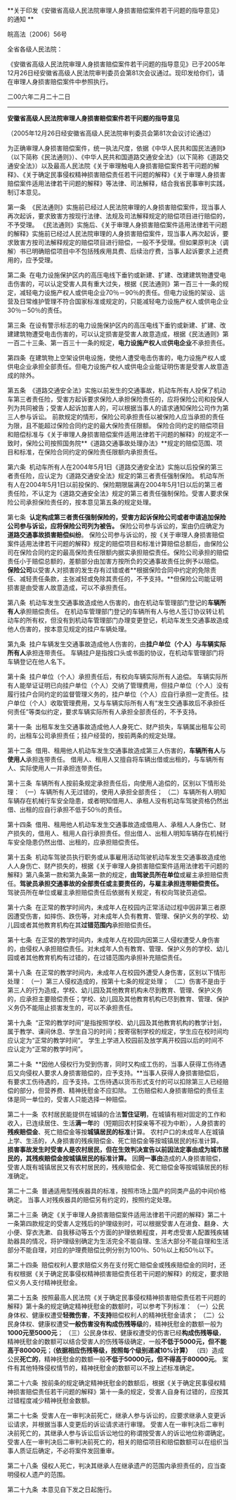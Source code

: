 **关于印发《安徽省高级人民法院审理人身损害赔偿案件若干问题的指导意见》的通知  **

皖高法〔2006〕56号

全省各级人民法院：

《安徽省高级人民法院审理人身损害赔偿案件若干问题的指导意见》已于2005年12月26日经安徽省高级人民法院审判委员会第81次会议通过。现印发给你们，请在审理人身损害赔偿案件中参照执行。

二00六年二月二十二日
___
**安徽省高级人民法院审理人身损害赔偿案件若干问题的指导意见**

（2005年12月26日经安徽省高级人民法院审判委员会第81次会议讨论通过）

为正确审理人身损害赔偿案件，统一执法尺度，依据《中华人民共和国民法通则》（以下简称《民法通则》）、《中华人民共和国道路交通安全法》（以下简称《道路交通安全法》）以及最高人民法院《关于审理触电人身损害赔偿案件若干问题的解释》、《关于确定民事侵权精神损害赔偿责任若干问题的解释》《关于审理人身损害赔偿案件适用法律若干问题的解释》等法律、司法解释，结合我省民事审判实践，制订本意见。

第一条  《民法通则》实施前已经过人民法院审理的人身损害赔偿案件，现当事人再次起诉，要求致害方按现行法律、法规及司法解释规定的赔偿项目进行赔偿的，不予受理。
《民法通则》实施后、《关于审理人身损害赔偿案件适用法律若干问题的解释》实施前已经过人民法院审理的人身损害赔偿案件，现当事人再次起诉，要求致害方按司法解释规定的赔偿项目进行赔偿，一般不予受理。但如果原判决（调解）书已明确赔偿项目中不包括残疾用具费、后续治疗费，当事人起诉要求上述费用的，应予受理。

第二条  在电力设施保护区内的高压电线下垂钓或新建、扩建、改建建筑物遭受电击伤害的，可以认定受害人具有重大过失，根据《民法通则》第一百三十一条的规定，减轻电力设施产权人或供电企业70％－90％的责任。但电力设施的架设、运营及日常维护管理不符合国家标准或规定的，只能减轻电力设施产权人或供电企业30％－50％的责任。  

第三条  在设有警示标志的电力设施保护区内的高压电线下垂钓或新建、扩建、改建建筑物遭受电击伤害的，可以认定损害是受害人故意造成，根据《民法通则》第一百二十三条、第一百三十一条的规定，**电力设施产权人**或**供电企业**不承担责任。

第四条  在建筑物上空架设供电设施，使他人遭受电击伤害的，电力设施产权人或供电企业承担全部责任。但电力设施产权人或供电企业能证明伤害是受害人故意造成的除外。

第五条  《道路交通安全法》实施以前发生的交通事故，机动车所有人投保了机动车第三者责任险，受害方起诉要求保险人承担保险责任的，应将保险公司和投保人列为共同被告；受害人起诉加害人的，可以根据当事人的请求通知保险公司作为第三人参与诉讼。
前款规定的情形，保险公司承担责任以被保险人应当承担的责任为限，且不能超过保险合同约定的最大保险责任限额。
保险合同约定的赔偿项目和赔偿标准与《关于审理人身损害赔偿案件适用法律若干问题的解释》的规定不一致时，保险公司按照国务院**《道路交通事故处理办法》**规定的赔偿范围、项目和标准，在保险合同约定的保险责任限额内承担责任。

第六条  机动车所有人在2004年5月1日《道路交通安全法》实施以后投保的第三者责任险，应认定为《道路交通安全法》规定的第三者责任强制保险。
机动车所有人在2004年5月1日以前投保的、保险期限届满在2004年5月1日以后的第三者责任险，不认定为《道路交通安全法》规定的第三者责任强制保险。受害人要求保险公司承担保险责任的，按本意见第五条的规定处理。

第七条  **认定构成第三者责任强制保险的，受害方起诉保险公司或者申请追加保险公司参与诉讼，应将保险公司列为被告。**
保险公司参与诉讼的，案由仍应确定为**道路交通事故损害赔偿纠纷**。
保险公司参与诉讼的，按《关于审理人身损害赔偿案件适用法律若干问题的解释》规定的赔偿项目和标准计算赔偿总额后，由保险公司在保险合同约定的最高保险责任限额内据实承担赔偿责任。保险公司承担的赔偿责任小于赔偿总额的，差额部分由加害方按所负的交通事故责任比例予以赔偿。
**保险公司**以受害人对损害的发生存有过错或者**根据保险合同中约定的免除责任、减轻责任条款，主张减轻或免除其责任的，不予支持。**但保险公司能证明损害是由受害人故意造成，可以不承担责任。

第八条  机动车发生交通事故造成他人伤害的，由在机动车管理部门登记的**车辆所有人**承担赔偿责任。
在机动车管理部门登记的车辆所有人与他人签订协议转让机动车的所有权，但没有到机动车管理部门办理变更登记，机动车发生交通事故造成他人伤害的，按本意见规定的挂户车辆处理。

第九条  挂户车辆发生交通事故造成他人伤害的，由**挂户单位（个人）**与**车辆实际所有人**承担连带责任。
车辆挂户是指按口头或书面的协议，在机动车管理部门将车辆登记在他人名下。

第十条  挂户单位（个人）承担责任后，有权向车辆实际所有人追偿。
车辆实际所有人能举证证明已向挂户单位（个人）交纳了管理费用，但挂户单位（个人）没有履行挂户合同约定的监督管理义务的，挂户单位（个人）应自行承担一定责任。挂户单位（个人）收取管理费用，又与车辆实际所有人有“发生交通事故后不承担任何责任”等类似约定，要求车辆实际所有人承担全部责任的，不予支持。

第十一条  出租车发生交通事故造成他人人身死亡、财产损失，车辆属出租车公司的，出租车公司承担责任；挂户经营的，按前两条的规定处理。  

第十二条  借用、租用他人机动车发生交通事故造成第三人伤害的，**车辆所有人**与**使用人**承担连带责任。
借用人、租用人又擅自将车辆出借或出租的，与车辆所有人、实际使用人一并承担连带责任。

第十三条  车辆所有人按前条规定承担责任后，向使用人追偿的，区别以下情形处理：
（一）车辆所有人无过错的，使用人承担全部责任；
（二）车辆所有人明知车辆存在机械行车安全隐患，或者明知借用人、承租人没有机动车驾驶资格仍然出借、出租的应自行承担不低于50％的责任。

第十四条  借用、租用他人机动车发生交通事故造成借用人、承租人人身伤亡、财产损失的，借用人、租用人自行承担责任。但出借人、出租人明知车辆存在机械行车安全隐患仍然出借、出租的，应承担赔偿责任。

第十五条  机动车驾驶员执行职务或从事雇用活动驾驶机动车发生交通事故造成他人人身伤亡、财产损失的，根据《关于审理人身损害赔偿案件适用法律若干问题的解释》第八条第一款和第九条第一款的规定，**由驾驶员所在单位**或雇主承担赔偿责任。**驾驶员承担交通事故的全部责任或主要责任的，与雇主承担连带赔偿责任。**
驾驶员所在单位或雇主承担赔偿责任后依据有关规定，有权向驾驶员追偿。

第十六条  在正常的教学时间内，未成年人在校园内正常活动过程中因非第三者原因遭受伤害，如摔伤、跌伤等，对未成年人负有教育、管理、保护义务的学校、幼儿园或者其他教育机构在其**过错范围内**承担赔偿责任。

第十七条  在正常的教学时间内，未成年人在校园内因第三人侵权遭受人身伤害的，由侵权人承担赔偿责任。对未成年人负有教育、管理、保护义务的学校、幼儿园或者其他教育机构有过错的，在过错范围内承担补充赔偿责任。

第十八条  在正常的教学时间内，未成年人在校园外遭受人身伤害，区别以下情形处理：
（一）第三人侵权造成的，按第十七条的规定处理；
（二）伤害不是由于第三人的行为造成，学校、幼儿园及其他教育机构未尽到教育、管理、保护义务的，应承担主要赔偿责任；学校、幼儿园及其他教育机构已尽到教育、管理、保护义务仍不能阻止损害发生的，可以不承担责任。

第十九条  “正常的教学时间”是指按照学校、幼儿园及其他教育机构的教学计划，属于教学、课间休息、学生自习的时间；按寄宿制学校的规定，学生应在校时间均应认定为“正常的教学时间”。
学生上学进入校园前及放学离开校园以后的时间不应认定为“正常的教学时间”。

第二十条  **因他人侵权行为受到伤害，同时又构成工伤的，当事人获得工伤待遇后又向侵权人要求人身损害赔偿的，应予支持。**当事人获得人身损害赔偿后，有要求工伤待遇的，应予支持。工伤待遇以货币形式支付的可以扣除第三人已经赔偿的部分，但营养费、精神抚慰金不应扣除。
工伤赔偿和人身损害赔偿的责任主体是同一单位的，受害人只能选择一种赔偿。

第二十一条  农村居民能提供在城镇的合法**暂住证明**，在城镇有相对固定的工作和收入，已连续居住、生活**满一年**的（短期回农村探亲等不视为中断），人身损害的**残疾赔偿金**、死亡赔偿金等按**城镇居民的标准**计算。
农村户口的未成年人在城镇上学、生活的，人身损害的残疾赔偿金、死亡赔偿金等按城镇居民的标准计算。
**损害事故发生时受害人是农村居民，但在生效判决宣告以前因法定事由成为城市居民的，其残疾赔偿金按城镇居民的标准计算。**
因**同一事由**造成的人身损害赔偿，受害人既有城镇居民又有农村居民的，残疾赔偿金、死亡赔偿金等按城镇居民的标准确定。

第二十二条  普通适用型残疾器具的标准，按照市场上国产的同类产品的中间价格确定。
当事人对残疾器具的赔偿另有约定的，按照约定处理。

第二十三条  确定《关于审理人身损害赔偿案件适用法律若干问题的解释》第二十一条第四款规定的受害人定残后的护理级别时，可以根据受害人在进食、翻身、大小便、穿衣洗漱、自我移动等五个方面的护理依赖程度，并考虑受害人配置残疾辅助器具的情况，将护理级别确定为生活完全不能自理、生活大部分不能自理和生活部分不能自理，对应的护理费赔偿比例分别为100％、50％以上和50％以下。

第二十四条  赔偿权利人要求赔偿义务在支付死亡赔偿金或残疾赔偿金的同时，还有权根据《关于确定民事侵权精神损害赔偿责任若干问题的解释》的规定，要求赔偿义务人支付精神抚慰金。

第二十五条  按照最高人民法院《关于确定民事侵权精神损害赔偿责任若干问题的解释》第十条的规定确定精神抚慰金的数额时，可以参考下列标准：
（一）公民身体权、健康权遭受**轻微伤害**，**不支持**赔偿权利人的精神抚慰金请求；
（二）公民身体权、健康权遭受**一般伤害没有构成伤残等级**的，精神抚慰金的数额一般为**1000元至5000元**；
（三）公民身体权、健康权遭受的伤害已经**构成伤残等级**，精神抚慰金的数额可以结合受害人的伤残等级确定，一般**不低于5000元，但不能高于80000元**；**（依据相应伤残等级，按照每个级别递减10%计算）**
（四）造成公民**死亡的**，精神抚慰金的数额一般**不低于50000元，但不得高于80000元**。
案件有其他特殊侵权情节的，精神抚慰金的数额可以不按上述标准确定。

第二十六条  按前条的规定确定精神抚慰金的数额后，根据《关于确定民事侵权精神损害赔偿责任若干问题的解释》第十一条的规定，受害人自身有过错的，应按其过错程度减少精神抚慰金数额。

第二十七条  受害人在一审判决前死亡，继承人参与诉讼的，应要求继承人变更诉讼请求，并根据当事人变更后的诉讼请求进行审理。
受害人在一审判决后二审判决前死亡的，其继承人参与诉讼后诉讼地位的称谓按受害人的诉讼地位称谓确定。
受害人在一审判决后二审判决前死亡的，相关的赔偿项目和赔偿数额可以在组织当事人质证后确定，不必将案件发回重审。

第二十八条  侵权人死亡，判决其继承人在继承遗产的范围内承担责任的，应当查明侵权人遗产的范围。

第二十九条  本意见自下发之日起施行。